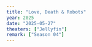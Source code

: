 ```yaml
---
title: "Love, Death & Robots"
year: 2025
date: "2025-05-27"
theaters: ["Jellyfin"]
remark: ["Season 04"]
---
```

